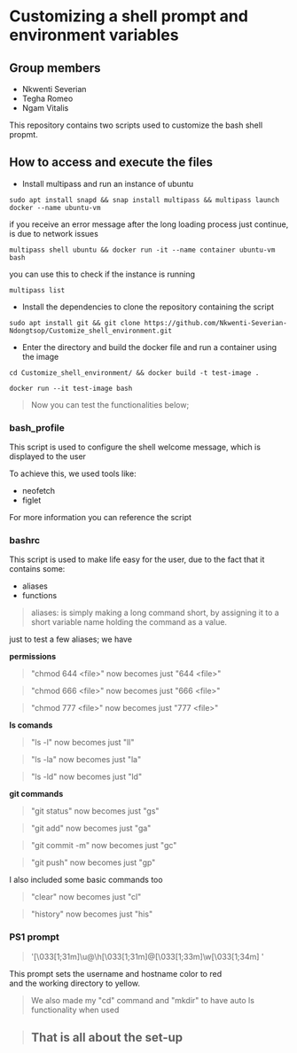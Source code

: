 # Customizing a shell prompt and environment variables

## Group members
- Nkwenti Severian
- Tegha Romeo
- Ngam Vitalis

This repository contains two scripts used to customize the bash shell propmt.

## How to access and execute the files

- Install multipass and run an instance of ubuntu

```
sudo apt install snapd && snap install multipass && multipass launch docker --name ubuntu-vm
```
if you receive an error message after the long loading process just continue, is due to network issues

```
multipass shell ubuntu && docker run -it --name container ubuntu-vm bash
```

you can use  this to check if the instance is running

```
multipass list
```

- Install the dependencies to clone the repository containing the script

```
sudo apt install git && git clone https://github.com/Nkwenti-Severian-Ndongtsop/Customize_shell_environment.git
```

- Enter the directory and build the docker file and run a container using the image

  
```
cd Customize_shell_environment/ && docker build -t test-image .
```

```
docker run --it test-image bash
```

> Now you can test the functionalities below;

### bash_profile
This script is used to configure the shell welcome message, which is displayed to the user

To achieve this, we used tools like:
- neofetch
- figlet

For more information you can reference the script

### bashrc
This script is used to make life easy for the user, due to the fact that it contains some:
- aliases
- functions

> aliases: is simply making a long command short, by assigning it to a short variable name holding the command as a value.

just to test a few aliases; we have

**permissions**

> "chmod 644 \<file>" now becomes just "644 \<file>"

> "chmod 666 \<file>" now becomes just "666 \<file>"

> "chmod 777 \<file>" now becomes just "777 \<file>"

**ls comands**

> "ls -l" now becomes just "ll"

> "ls -la" now becomes just "la"

> "ls -ld" now becomes just "ld"

**git commands**

> "git status" now becomes just "gs"

> "git add" now becomes just "ga"

> "git commit -m" now becomes just "gc"

> "git push" now becomes just "gp"

I also included some basic commands too

> "clear" now becomes just "cl"

> "history" now becomes just "his"

### PS1 prompt

> '\[\033[1;31m\]\u@\h\[\033[1;31m\]@\[\033[1;33m\]\w\[\033[1;34m\] '

This prompt sets the username and hostname color to red\
and the working directory to yellow.

> We also made my "cd" command and "mkdir" to have auto ls functionality when used

> ## That is all about the set-up
